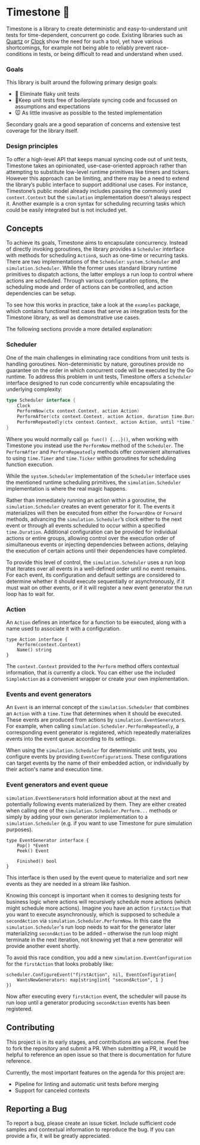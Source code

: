 # Timestone 🗿

Timestone is a library to create deterministic and easy-to-understand unit tests for time-dependent, concurrent go 
code. Existing libraries such as [Quartz](https://github.com/coder/quartz) or [Clock](github.com/benbjohnson/clock) 
show the need for such a tool, yet have various shortcomings, for example not being able to reliably prevent 
race-conditions in tests, or being difficult to read and understand when used.

### Goals

This library is built around the following primary design goals:

- 🤌 Eliminate flaky unit tests
- 🧹Keep unit tests free of boilerplate syncing code and focussed on assumptions and expectations
- 🐭 As little invasive as possible to the tested implementation

Secondary goals are a good separation of concerns and extensive test coverage for the library itself.

### Design principles

To offer a high-level API that keeps manual syncing code out of unit tests, Timestone takes an opinionated, 
use-case-oriented approach rather than attempting to substitute low-level runtime primitives like timers and tickers. 
However this approach can be limiting, and there may be a need to extend the library’s public interface to support 
additional use cases. For instance, Timestone’s public model already includes passing the commonly used 
`context.Context` but the `simulation` implementation doesn't always respect it. Another example is a cron syntax for 
scheduling recurring tasks which could be easily integrated but is not included yet.

## Concepts

To achieve its goals, Timestone aims to encapsulate concurrency. Instead of directly invoking goroutines, the library 
provides a `Scheduler` interface with methods for scheduling `Action`s, such as one-time or recurring tasks. There are 
two implementations of the `Scheduler`: `system.Scheduler` and `simulation.Scheduler`. While the former uses standard 
library runtime primitives to dispatch actions, the latter employs a run loop to control where actions are scheduled. 
Through various configuration options, the scheduling mode and order of actions can be controlled, and action 
dependencies can be setup.

To see how this works in practice, take a look at the `examples` package, which contains functional test cases that 
serve as integration tests for the Timestone library, as well as demonstrative use cases.

The following sections provide a more detailed explanation:

### Scheduler

One of the main challenges in eliminating race conditions from unit tests is handling goroutines. Non-deterministic by 
nature, goroutines provide no guarantee on the order in which concurrent code will be executed by the Go runtime. To 
address this problem in unit tests, Timestone offers a `Scheduler` interface designed to run code concurrently while 
encapsulating the underlying complexity:

```go
type Scheduler interface {
    Clock
    PerformNow(ctx context.Context, action Action)
    PerformAfter(ctx context.Context, action Action, duration time.Duration)
    PerformRepeatedly(ctx context.Context, action Action, until *time.Time, interval time.Duration)
}
```

Where you would normally call `go func() {...}()`, when working with Timestone you instead use the `PerformNow` method 
of the `Scheduler`. The `PerformAfter` and `PerformRepeatedly` methods offer convenient alternatives to using 
`time.Timer` and `time.Ticker` within goroutines for scheduling function execution.

While the `system.Scheduler` implementation of the `Scheduler` interface uses the mentioned runtime scheduling 
primitives, the `simulation.Scheduler` implementation is where the real magic happens.

Rather than immediately running an action within a goroutine, the `simulation.Scheduler` creates an event generator for 
it. The events it materializes will then be executed from either the `ForwardOne` or `Forward` methods, advancing the 
`simulation.Scheduler`’s clock either to the next event or through all events scheduled to occur within a specified 
`time.Duration`. Additional configuration can be provided for individual actions or entire groups, allowing control over 
the execution order of simultaneous events or injecting dependencies between actions, delaying the execution of certain 
actions until their dependencies have completed.

To provide this level of control, the `simulation.Scheduler` uses a run loop that iterates over all events in a 
well-defined order until no event remains. For each event, its configuration and default settings are considered to 
determine whether it should execute sequentially or asynchronously, if it must wait on other events, or if it will 
register a new event generator the run loop has to wait for.

### Action

An `Action` defines an interface for a function to be executed, along with a name used to associate it with a 
configuration.

```golang
type Action interface {
	Perform(context.Context)
	Name() string
}
```

The `context.Context` provided to the `Perform` method offers contextual information, that is currently a clock. You can 
either use the included `SimpleAction` as a convenient wrapper or create your own implementation.

### Events and event generators

An `Event` is an internal concept of the `simulation.Scheduler` that combines an `Action` with a `time.Time` that 
determines when it should be executed. These events are produced from actions by `simulation.EventGenerator`s. For 
example, when calling `simulation.Scheduler.PerformRepeatedly`, a corresponding event generator is registered, which 
repeatedly materializes events into the event queue according to its settings.

When using the `simulation.Scheduler` for deterministic unit tests, you configure events by providing 
`EventConfiguration`s. These configurations can target events by the name of their embedded action, or individually by 
their action's name and execution time.

### Event generators and event queue

`simulation.EventGenerator`s hold information about at the next and potentially following events materialized by them. 
They are either created when calling one of the `simulation.Scheduler.Perform...` methods or simply by adding 
your own generator implementation to a `simulation.Scheduler` (e.g. if you want to use Timestone for pure simulation 
purposes).

```golang
type EventGenerator interface {
	Pop() *Event
	Peek() Event

	Finished() bool
}
```

This interface is then used by the event queue to materialize and sort new events as they are needed in a stream like
fashion.

Knowing this concept is important when it comes to designing tests for business logic where actions will recursively 
schedule more actions (which might schedule more actions). Imagine you have an action `firstAction` that you want to 
execute asynchronously, which is supposed to schedule a `secondAction` via `simulation.Scheduler.PerformNow`. 
In this case the `simulation.Scheduler`'s run loop needs to wait for the generator later materializing 
`secondAction` to be added – otherwise the run loop might terminate in the next iteration, not knowing yet that a new 
generator will provide another event shortly.

To avoid this race condition, you add a new `simulation.EventConfiguration` for the `firstAction` that looks probably 
like:

```golang
scheduler.ConfigureEvent("firstAction", nil, EventConfiguration{
    WantsNewGenerators: map[string]int{ "secondAction", 1 }
})
```

Now after executing every `firstAction` event, the scheduler will pause its run loop until a generator producing 
`secondAction` events has been registered.

## Contributing

This project is in its early stages, and contributions are welcome. Feel free to fork the repository and submit a PR. 
When submitting a PR, it would be helpful to reference an open issue so that there is documentation for future 
reference.

Currently, the most important features on the agenda for this project are:
- Pipeline for linting and automatic unit tests before merging
- Support for canceled contexts

## Reporting a Bug

To report a bug, please create an issue ticket. Include sufficient code samples and contextual information to reproduce 
the bug. If you can provide a fix, it will be greatly appreciated.




